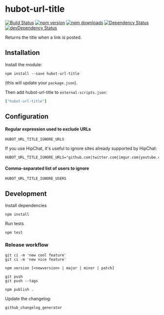 # hubot-url-title

[![Build Status](https://travis-ci.org/dentarg/hubot-url-title.svg?branch=master)](https://travis-ci.org/dentarg/hubot-url-title) [![npm version](https://badge.fury.io/js/hubot-url-title.svg)](https://www.npmjs.com/package/hubot-url-title) [![npm downloads](https://img.shields.io/npm/dm/hubot-url-title.svg)](https://www.npmjs.com/package/hubot-url-title) [![Dependency Status](https://david-dm.org/dentarg/hubot-url-title.svg)](https://david-dm.org/dentarg/hubot-url-title) [![devDependency Status](https://david-dm.org/dentarg/hubot-url-title/dev-status.svg)](https://david-dm.org/dentarg/hubot-url-title#info=devDependencies)

Returns the title when a link is posted.

## Installation

Install the module:

    npm install --save hubot-url-title

(this will update your `package.json`).

Then add hubot-url-title to `external-scripts.json`:

```coffee
["hubot-url-title"]
```

## Configuration

#### Regular expression used to exclude URLs

    HUBOT_URL_TITLE_IGNORE_URLS

If you use HipChat, it's useful to ignore sites already supported by HipChat:

    HUBOT_URL_TITLE_IGNORE_URLS="github.com|twitter.com|imgur.com|youtube.com|spotify.com|instagram.com"

#### Comma-separated list of users to ignore

    HUBOT_URL_TITLE_IGNORE_USERS

## Development

Install dependencies

    npm install

Run tests

    npm test

### Release workflow

    git ci -m 'new cool feature'
    git ci -m 'new nice feature'

    npm version [<newversion> | major | minor | patch]

    git push
    git push --tags

    npm publish .

Update the changelog:

    github_changelog_generator
